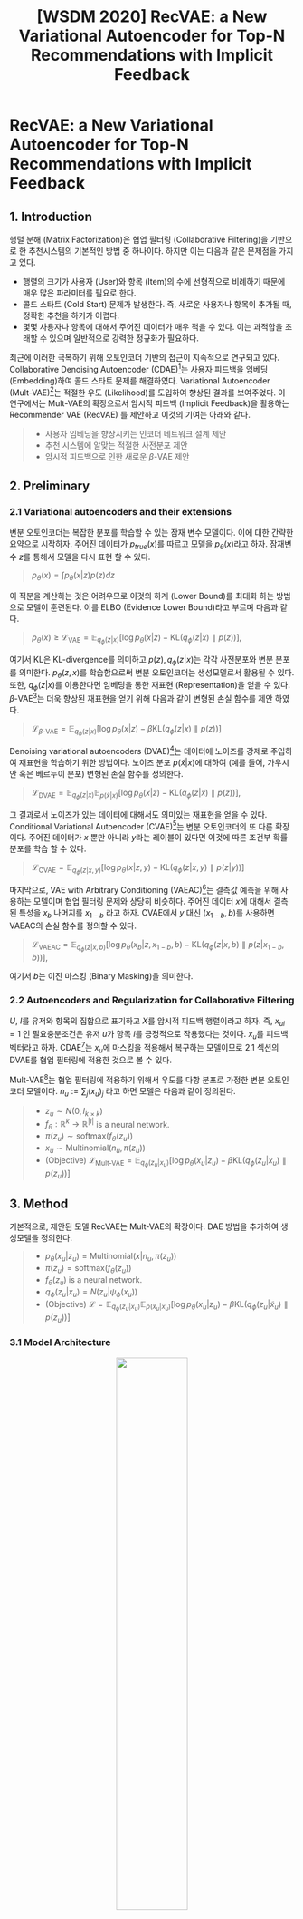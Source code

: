 ﻿---
title:  "[WSDM 2020] RecVAE: a New Variational Autoencoder for Top-N Recommendations with Implicit Feedback"
permalink: 2023-10-16-RecVAE_a_New_Variational_Autoencoder_for_Top-N_Recommendations_with_Implicit_Feedback.html
tags: [reviews]
use_math: true
usemathjax: true
---

# **RecVAE: a New Variational Autoencoder for Top-N Recommendations with Implicit Feedback** 

## **1. Introduction**  

행렬 분해 (Matrix Factorization)은 협업 필터링 (Collaborative Filtering)을 기반으로 한 추천시스템의 기본적인 방법 중 하나이다. 하지만 이는 다음과 같은 문제점을 가지고 있다. 

- 행렬의 크기가 사용자 (User)와 항목 (Item)의 수에 선형적으로 비례하기 때문에 매우 많은 파라미터를 필요로 한다.
- 콜드 스타트 (Cold Start) 문제가 발생한다. 즉, 새로운 사용자나 항목이 추가될 때, 정확한 추천을 하기가 어렵다.
- 몇몇 사용자나 항목에 대해서 주어진 데이터가 매우 적을 수 있다. 이는 과적합을 초래할 수 있으며 일반적으로 강력한 정규화가 필요하다.

최근에 이러한 극복하기 위해 오토인코더 기반의 접근이 지속적으로 연구되고 있다. Collaborative Denoising Autoencoder (CDAE)[^1]는 사용자 피드백을 임베딩 (Embedding)하여 콜드 스타트 문제를 해결하였다. Variational Autoencoder (Mult-VAE)[^2]는 적절한 우도 (Likelihood)를 도입하여 향상된 결과를 보여주었다. 이 연구에서는 Mult-VAE의 확장으로서 암시적 피드백 (Implicit Feedback)을 활용하는 Recommender VAE (RecVAE) 를 제안하고 이것의 기여는 아래와 같다.

> - 사용자 임베딩을 향상시키는 인코더 네트워크 설계 제안
> - 추천 시스템에 알맞는 적절한 사전분포 제안
> - 암시적 피드백으로 인한 새로운 $\beta$-VAE 제안 

## **2. Preliminary**  

### **2.1 Variational autoencoders and their extensions**

변분 오토인코더는 복잡한 분포를 학습할 수 있는 잠재 변수 모델이다. 이에 대한 간략한 요약으로 시작하자. 주어진 데이터가 $p_ {true}(x)$를 따르고 모델을 $p_ {\theta}(x)$라고 하자. 잠재변수 $z$를 통해서 모델을 다시 표현 할 수 있다.

> $p_ {\theta}(x) = \int p_ {\theta}(x \vert z)p(z)dz$

이 적분을 계산하는 것은 어려우므로 이것의 하계 (Lower Bound)를 최대화 하는 방법으로 모델이 훈련된다. 이를 ELBO (Evidence Lower Bound)라고 부르며 다음과 같다. 

>$p_ {\theta}(x) \geq \mathcal{L}_ {\text{VAE}} = \mathbb{E}_ {q_ {\phi}(z \vert x)} \left[ \log p_ {\theta}(x \vert z) - \text{KL}({q_ {\phi}(z \vert x)} \parallel p(z) )\right],$

여기서 $\text{KL}$은 KL-divergence를 의미하고 $p(z), q_ {\phi}(z \vert x)$는 각각 사전분포와 변분 분포를 의미한다. $p_ {\theta}(z,x)$를 학습함으로써 변분 오토인코더는 생성모델로서 활용될 수 있다. 또한, $q_ {\phi}(z \vert x)$를 이용한다면 임베딩을 통한 재표현 (Representation)을 얻을 수 있다. $\beta$-VAE[^3]는 더욱 향상된 재표현을 얻기 위해 다음과 같이 변형된 손실 함수를 제안 하였다.

>$\mathcal{L}_ {\beta\text{-VAE}} = \mathbb{E}_ {q_ {\phi}(z \vert x)} \left[ \log p_ {\theta}(x \vert z) - \beta \text{KL}({q_ {\phi}(z \vert x)} \parallel p(z) )\right]$

Denoising variational autoencoders (DVAE)[^4]는 데이터에 노이즈를 강제로 주입하여 재표현을 학습하기 위한 방법이다. 노이즈 분포 $p(\tilde{x} \vert x)$에 대하여 (예를 들어, 가우시안 혹은 베르누이 분포) 변형된 손실 함수를 정의한다.

>$\mathcal{L}_ {\text{DVAE}} = \mathbb{E}_ {q_ {\phi}(z \vert x)} \mathbb{E}_ {p(\tilde{x} \vert x)} \left[ \log p_ {\theta}(x \vert z) - \text{KL}({q_ {\phi}(z \vert \tilde{x})} \parallel p(z) )\right]$,

그 결과로서 노이즈가 있는 데이터에 대해서도 의미있는 재표현을 얻을 수 있다. Conditional Variational Autoencoder (CVAE)[^5]는 변분 오토인코더의 또 다른 확장이다. 주어진 데이터가 $x$ 뿐만 아니라 $y$라는 레이블이 있다면 이것에 따른 조건부 확률 분포를 학습 할 수 있다. 

>$\mathcal{L}_ {\text{CVAE}} = \mathbb{E}_ {q_ {\phi}(z \vert x, y)}\left[ \log p_ {\theta}(x \vert z, y) - \text{KL}({q_ {\phi}(z \vert x, y)} \parallel p(z \vert y) )\right]$

마지막으로, VAE with Arbitrary Conditioning (VAEAC)[^6]는 결측값 예측을 위해 사용하는 모델이며 협업 필터링 문제와 상당히 비슷하다. 주어진 데이터 $x$에 대해서 결측된 특성을 $x_ {b}$ 나머지를 $x_ {1-b}$ 라고 하자. CVAE에서 $y$ 대신 $(x_ {1-b}, b)$를 사용하면 VAEAC의 손실 함수를 정의할 수 있다.

>$\mathcal{L}_ {\text{VAEAC}} = \mathbb{E}_ {q_ {\phi}(z \vert x, b)}\left[ \log p_ {\theta}(x_ {b} \vert z, x_ {1-b}, b) - \text{KL}({q_ {\phi}(z \vert x, b)} \parallel p(z \vert x_ {1-b}, b) )\right],$

여기서 $b$는 이진 마스킹 (Binary Masking)을 의미한다. 

### **2.2 Autoencoders and Regularization for Collaborative Filtering**

$U$, $I$를 유저와 항목의 집합으로 표기하고 $X$를 암시적 피드백 행렬이라고 하자. 즉, $x_ {ui} = 1$ 인 필요충분조건은 유저 $u$가 항목 $i$를 긍정적으로 작용했다는 것이다. $x_ {u}$를 피드백 벡터라고 하자. CDAE[^1]는 $x_ {u}$에 마스킹을 적용해서 복구하는 모델이므로 2.1 섹션의 DVAE를 협업 필터링에 적용한 것으로 볼 수 있다.

Mult-VAE[^2]는 협업 필터링에 적용하기 위해서 우도를 다항 분포로 가정한 변분 오토인코더 모델이다. $n_ {u}:= \sum_{j} (x_ {u})_ {j}$ 라고 하면 모델은 다음과 같이 정의된다.

> - $z_ {u} \sim N(0,I_ {k \times k})$
> - $f_ {\theta}: \mathbb{R}^{k} \rightarrow \mathbb{R}^{\vert I \vert}$ is a neural network.
> - $\pi(z_ {u}) \sim \text{softmax}(f_ {\theta}(z_{u}))$ 
> - $x_ {u} \sim \text{Multinomial}(n_ {u}, \pi(z_ {u}))$
> - (Objective) $\mathcal{L}_ {\text{Mult-VAE}} = \mathbb{E}_ {q_ {\phi}(z_ {u} \vert x_ {u})} \left[ \log p_ {\theta}(x_ {u} \vert z_ {u}) - \beta \text{KL}({q_ {\phi}(z_{u} \vert x_ {u})} \parallel p(z_ {u}) )\right]$

## **3. Method** 

기본적으로, 제안된 모델 RecVAE는 Mult-VAE의 확장이다. DAE 방법을 추가하여 생성모델을 정의한다.

 > - $p_ {\theta}(x_ {u} \vert z_ {u}) = \text{Multinomial}(x \vert n_ {u}, \pi(z_ {u}))$
 > - $\pi(z_ {u}) = \text{softmax}(f_ {\theta}(z_ {u}))$
 > - $f_{\theta}(z_ {u})$ is a neural network.
 > - $q_ {\phi}(z_ {u} \vert x_ {u}) = N(z_ {u} \vert \psi_ {\phi}(x_ {u}))$
 > - (Objective) $\mathcal{L} = \mathbb{E}_ {q_ {\phi}(z_ {u} \vert x_ {u})} \mathbb{E}_ {p(\tilde{x}_ {u} \vert x_ {u})}\left[ \log p_ {\theta}(x_ {u} \vert z_ {u}) - \beta \text{KL}({q_ {\phi}(z_ {u} \vert \tilde{x}_ {u})} \parallel p(z_ {u}) )\right]$

### **3.1 Model Architecture**

<p align="center">
<img src="https://i.ibb.co/xJQrsLz/2023-10-14-164239.png" width="50%" height="50%">
</p>

첫번째 변화는 dense CNNs[^7], swish activation functions[^8], layer normalization[^9]과 같은 아이디어를 결합해 협업 필터링에 알맞는 추론 네트워크를 제안하며 위 그림과 같은 구조를 가지고 있다.

### **3.2 Composite prior**

<p align="center">
<img src="https://i.ibb.co/tJDwC9P/2023-10-14-205240.png" width="50%" height="50%">
</p>

Mult-VAE 구조에서 데이터의 희소성 (Sparsity) 때문에 변분 분포의 파라미터 최적화가 어려움을 겪을 수 있다. 이는 강화학습에서 forgetting 효과라고 알려져 있으며 정책 기반 강화학습 논문에 많은 논의가 있었다[^10]. 이를 해결 하기 위한 방법중 하나는 학습된 파라미터를 기억해두는 방법이다. 즉, 새로운 파라미터를 찾는 학습은 좋은 결과를 주는 파라미터로 부터 크게 벗어나지 않게 정규화를 주어야 한다.

이는 오토인코더에 구조에서 $q_ {\phi}(z \vert x)$를 업데이트 할 때, 이전에 얻었던 $q_ {\phi_ {\text{old}}}(z \vert x)$을 적당히 유지하고 싶은 것과 같다 . 이를 수행할 수 있는 한 방법은 본래의 사전분포와 $q_ {\phi_ {\text{old}}}(z \vert x)$의 컨벡스 결합을 새로운 사전분포로 사용하는 것이다. 즉,

> $p(z \vert \phi_ {\text{old}},x) = \alpha N(z \vert 0,I) + (1-\alpha)q_ {\phi_ \text{old}}(z \vert x)$

최종적인 모델 설계는 위 사진과 같다.

### **3.3 Rescaling KL divergence**

$\beta$-VAE[^3]은 재표현을 학습하기 위한 좋은 방법이지만 파라미터를 선택하는 방법이 학습에 큰 영향을 미친다. 기존의 연구[^11]와는 다르게 협업 필터링 변분 오토인코더 모델에 알맞는 $\beta$ 선택 방법에 대한 연구가 필요하다. 

유저 피드백이 부분적으로 주어졌다고 하자. 부분적인 데이터에 대해서 $X_ {u}^{0}$를 유저 $u$가 긍정적으로 평가한 항목의 집합이라 하고 $X_ {u}^{f}$ 긍정적으로 평가한 모든 항목의 집합이라고 하자. 항목들이 원 핫 인코딩으로 주어졌다고 하고, 다음과 같이 기호를 적자.

- $x_ {u} = \sum_ {a \in X_ {u}^{0}}1_ {a}$
- $x_ {u}^{f} = \sum_ {a \in X_ {u}^{f}}1_ {a}$
- $\text{KL}_ {u} = \text{KL}(q_ {\phi}(z_ {u} \vert x_ {u}) \parallel p(z_ {u}))$ 
- $\text{KL}_ {u}^{f} = \text{KL}(q_ {\phi}(z_ {u} \vert x_ {u}^{f}) \parallel p(z_ {u}))$ 

여기서 $1_ {a}$는 항목 $a$에 대응되는 원 핫 인코딩된 벡터이다. 기존의 ELBO를 다음과 같이 정리 할 수 있다.

> $\mathcal{L} = \mathbb{E}_ {q_ {\phi}(z_ {u} \vert x_ {u}^{f})}\left[ \log \text{Multinomial}(x_ {u}^{f} \vert \pi(z_ {u})) - \text{KL}_ {u}^{f}\right]$
> $= \mathbb{E}_ {q_ {\phi}(z_ {u} \vert x_ {u}^{f})} \left[ \sum_ {a \in X_ {u}^{f}} \log \text{Cat}(1_ {a} \vert \pi(z_ {u})) - \text{KL}_ {u}^{f}\right] + C$
> $= \mathbb{E}_ {q_ {\phi}(z_ {u} \vert x_ {u}^{f})}  \sum_ {a \in X_ {u}^{f}} \left[  \log \text{Cat}(1_ {a} \vert \pi(z_ {u})) - \frac{1}{\vert X_ {u}^{f}\vert} \text{KL}_ {u}^{f}\right] + C$,

여기서 $\text{Cat}$는 카테고리 분포이고 $C$는 최적화에 영향을 주지 않는 상수이다. (실제로 $\text{Multinomial}$의 정규화 상수이다.) 부분적 피드백에 대해 주어진 ELBO를 근사시키기 위해서 $q_ {\phi}(z_ {u} \vert x_{u}) \approx q_ {\phi}(z_ {u} \vert x_ {u}^{f})$ 그리고 $\text{KL}_ {u} \approx \text{KL} _{u}^{f}$를 가정하자. 위 마지막 식에서 급수의 범위 $X_ {u}^{f}$를 $X_ {u}^{0}$로 대체하고 추가적인 가정을 이용하면,

> $\approx \frac{X_ {u}^{f}}{X_ {u}^{o}} \mathbb{E}_ {q_ {\phi}(z_ {u} \vert x_ {u}^{f})}  \sum_ {a \in X_ {u}^{0}} \left[  \log \text{Cat}(1_ {a} \vert \pi(z_ {u})) - \frac{1}{\vert X_ {u}^{f}\vert} \text{KL}_ {u}^{f}\right] + C$
> $\approx \frac{X_ {u}^{f}}{X_ {u}^{o}} \mathbb{E}_ {q_ {\phi}(z_ {u} \vert x_ {u})}  \sum_ {a \in X_ {u}^{0}} \left[  \log \text{Cat}(1_ {a} \vert \pi(z_ {u})) - \frac{1}{\vert X_ {u}^{f}\vert} \text{KL}_ {u}\right] + C$
> $= \frac{X_ {u}^{f}}{X_ {u}^{o}} \mathbb{E}_ {q_ {\phi}(z_ {u} \vert x_ {u})} \left[  \sum_ {a \in X_ {u}^{0}} \log \text{Cat}(1_ {a} \vert \pi(z_ {u})) - \frac{\vert X_ {u}^{0}\vert}{\vert X_ {u}^{f}\vert} \text{KL}_ {u}\right] + C$
> $= \frac{X_ {u}^{f}}{X_ {u}^{o}} \mathbb{E}_ {q_ {\phi}(z_ {u} \vert x_ {u})} \left[  \log \text{Multinomial}(x_ {u} \vert \pi(z_ {u})) - \frac{\vert X_ {u}^{0}\vert}{\vert X_ {u}^{f}\vert} \text{KL}_ {u}\right] + C$

만약 $u$ 마다 $\vert X_ {u}^{f} \vert$가 일정하다면 새로운 상수 $\gamma = \frac{1}{\vert X_ {u}^{f} \vert}$를 정의하여 최종적으로 다음을 얻는다. (기댓값의 계수는 제거 할 수 있다.)

> $\mathcal{L} \approx \mathbb{E}_ {q_ {\phi}(z_ {u} \vert x_ {u})} \left[  \log \text{Multinomial}(x_ {u} \vert \pi(z_ {u})) - \gamma \vert X_ {u}^{0}\vert \text{KL}_ {u}\right]$

이와 같은 방법으로 암시적인 피드백이 주어졌을 때 $\beta = \beta(x)$를 $\gamma \vert X_ {u}^{0}\vert$로 선택 할 수 있다. 

### **3.4 Summary**

섹션 3.1, 3.2, 3.3의 결과를 종합하여 개선 손실 함수를 제안한다.

> $\mathcal{L} _{\text{RecVAE}} = \mathbb{E}_ {q_ {\phi}(z \vert x)} \mathbb{E}_ {p(\tilde{x} \vert x)}\left[ \log p_ {\theta}(x \vert z) - \beta(x) \text{KL}({q_ {\phi}(z \vert \tilde{x})} \parallel p(z \vert \phi_ {\text{old}}, x) )\right]$

모델 훈련을 마친 뒤, 새로운 사용자에 $x$에 대해서 $p_ {\theta}( x \vert q_ {\phi}(z \vert x))$은 항목 별 긍정적으로 평가할 확률을 준다. 이를 이용하여 상위 항목을 추천 해줄 수 있다.

  
## **4. Experiment**  

RecVAE는 Adam[^12]옵티마이저로 최적화 됐으며 $\text{lr} = 5*10^{-4}$와 $500$의 배치 크기가 사용되었다. 노이즈는 평균이 $0.5$인 베르누이 분포로 주입됐고 성능을 향상시키위해 $N(0,10I)$을 복합 사전분포에 추가했다. 즉, $p(z)$, $q_ {\phi_ {\text{old}}}$, $N(0,10I)$가 복합 사전분포로 사용됐고 각각의 비율은 3:15:2가 적합했다. $\gamma$는 교차검증 (Cross-validation)을 통해 데이터마다 다른 값을 선택했다.

### **4.1 Datasets**  

||데이터 차원|평가된 항목 수|$\gamma$|
|---|---|---|---|
|MovieLens-20M|(136677, 20720)|9,990,682|0.005|
|Netflix Prize Dataset|(463435, 17769)|56,880,037|0.0035|
|Million Songs Dataset|(571355, 41140)|33,633,450|0.01|

RecVAE는 MovieLens-20M[^13], Netflix Prize Dataset[^14], Million Songs Dataset[^15]에서 평가되었으며 위 표는 각 데이터의 정보와 사용된 $\gamma$를 나타낸다. 각 데이터는 8:2의 비율로 훈련데이터와 평가데이터로 분리됐다.

### **4.2 Baselines**  

모델을 비교하기 위해서 3가지 유형의 모델들을 비교할 것이다.

- Linear models from classical collaborative filtering
	- Weighted Matrix Factorization (WMF)[^16]
	- Sparse LInear Method (SLIM)[^17]
	- Embarrassingly Shallow Autoencoder (EASE)[^18]
- Rank method
	- WARP[^19]
	- LambdaNet[^20]
- Autoencoder-based method
	- CDAE[^1]
	- Mult-DAE & Mult-VAE[^2]
	- Ranking-Critical Training (RaCT)[^21]

### **4.3 Evaluation Metrics**  

테스트 유저 $u$의 항목 $X_ {u}^{t}$와 모델의 (내림차순) 결과 $R_ {u}^{(n)}$에 대해서 $\text{Recall@}k(u)$와 $\text{NDCG@}(k(u)$가 평가 지표로서 사용될 것이다.

> $\text{Recall@}k(u) = \frac{1}{\min(\vert R_ {u}^{(n)} \vert, \vert X_ {u}^{t} \vert)} \sum_{n=1}^{k} 1\left[R_ {u}^{(n)} \in  X_ {u}^{t} \right]$ 
> $\text{DGG@}k(u) = \sum_{n=1}^{k}\frac{2^{1\left[R_ {u}^{(n)} \in  X_ {u}^{t} \right]}-1}{\log(n+1)}$
> $\text{NDCG@}(k(u) = \text{DCG@}k(u) / \left( \sum_{n=1}^{\vert X_ {u}^{t} \vert } \frac{1}{\log(n+1)} \right)$

### **4.4 Results**  

<p align="center">
<img src="https://i.ibb.co/ZdpKqMG/2023-10-15-001248.png" width="50%" height="50%">
</p>

RecVAE을 각 경쟁 모델과 비교한 결과이다. 볼드체는 가장 좋은 결과이며 밑줄은 두번째로 좋은 결과이다. Million Songs Dataset에서는 EASE가 좋은 성능을 보이지만 나머지 결과에선 RecVAE가 좋은 모습을 보여준다.

<p align="center">
<img src="https://i.ibb.co/yWsMDnT/2023-10-15-001902.png" width="50%" height="50%">
</p>

인코더 설계, 복합 사전분포, $\beta$ 조정, 교대훈련, 노이즈 주입에 대한 제거 연구 (Ablation Study)에 대한 결과이다. 교대훈련이란 인코더와 디코더를 동시에 훈련하지 않고 각각 훈련하는 것을 의미한다. 위 표에 따르면 각각의 기능은 성능 향상에 도움이 된다. 일부 기능은 개별적으로 적용되는 것보다 함께 사용되는 것이 효과적이다. (예를 들어, $\beta$ 조정과 교대훈련) 

<p align="center">
<img src="https://i.ibb.co/VJqBBFt/2023-10-15-002402.png" width="80%" height="80%">
</p>

위 그래프는 복합 사전분포의 용이함을 증명하기 위해 임의로 선택된 사용자의 에폭 (epoch)에 따른 NDCG@100의 변화량을 그린 것이다. 기존의 가우시안 사전분포 보다 복합 사전분포의 변동량이 더욱 안정적인 것을 확인 할 수 있다. 

## **5. Conclusion**  

이 논문에서는 Mult-VAE의 개선된 버전인 RecVAE를 제안한다. 이는 새로운 인코더 구조, 복합 사전분포, 협업필터링에 알맞은 $\beta$ 조정 방식을 포함하고 있으며, 여러가지 데이터에서 다른 모델의 성능을 능가했다. 향후 연구 방향으로서 주목되는 점은 (1) 이 방법을 유저와 항목을 뒤바꾸어 실험하면 어떻게 될지, (2) 사전분포를 더욱 복잡하게 만들면 어떻게 될지, (3) 컨벡스 결합이 아닌 다른 방법의 정규화를 이용하여 forgetting problem을 해결할 수 있는지와 같은 것이 고려된다.

---  
## **Additional materials & References**
Code Availability
>https://github.com/ilya-shenbin/RecVAE

Author information
* Ilya Shenbin
    * Samsung-PDMI Joint AI Center
    * ilya.shenbin@gmail.com

* Anton Alekseev
    * Samsung-PDMI Joint AI Center
    * anton.m.alexeyev@gmail.com

* Elena Tutubalina
    * Samsung-PDMI Joint AI Center
    * tutubalinaev@gmail.com

* Valentin Malykh
    * Neural Systems and Deep Learning Laboratory
    * valentin.malykh@phystech.edu

* Sergey I. Nikolenko
    * Samsung-PDMI Joint AI Center
    * sergey@logic.pdmi.ras.ru
 
[^1]: Yao Wu, Christopher DuBois, Alice X Zheng, and Martin Ester. 2016. Collaborative denoising auto-encoders for top-n recommender systems. In Proceedings of the Ninth ACM International Conference on Web Search and Data Mining. ACM, 153–162.
[^2]: Dawen Liang, Rahul G Krishnan, Matthew D Hoffman, and Tony Jebara. 2018. Variational autoencoders for collaborative filtering. In Proceedings of the 2018 World Wide Web Conference on World Wide Web. International World Wide Web Conferences Steering Committee, 689–698.
[^3]: Irina Higgins, Loic Matthey, Arka Pal, Christopher Burgess, Xavier Glorot, Matthew Botvinick, Shakir Mohamed, and Alexander Lerchner. 2017. BetaVAE: Learning basic visual concepts with a constrained variational framework. In International Conference on Learning Representations, Vol. 3.
[^4]: Daniel Im Jiwoong Im, Sungjin Ahn, Roland Memisevic, and Yoshua Bengio. 2017. Denoising criterion for variational auto-encoding framework. In Thirty-First AAAI Conference on Artificial Intelligence.
[^5]: Kihyuk Sohn, Honglak Lee, and Xinchen Yan. 2015. Learning structured output representation using deep conditional generative models. In Advances in neural information processing systems. 3483–3491.
[^6]: Oleg Ivanov, Michael Figurnov, and Dmitry P. Vetrov. 2019. Variational Autoencoder with Arbitrary Conditioning. In 7th International Conference on Learning Representations, ICLR 2019, New Orleans, LA, USA, May 6-9, 2019. OpenReview.net. https://openreview.net/forum?id=SyxtJh0qYm.
[^7]: Gao Huang, Zhuang Liu, and Kilian Q. Weinberger. 2016. Densely Connected Convolutional Networks. CoRR abs/1608.06993 (2016). arXiv:1608.06993 http: //arxiv.org/abs/1608.06993.
[^8]: Prajit Ramachandran, Barret Zoph, and Quoc V. Le. 2018. Searching for Activation Functions. In 6th International Conference on Learning Representations, ICLR 2018, Vancouver, BC, Canada, April 30 - May 3, 2018, Workshop Track Proceedings. OpenReview.net. https://openreview.net/forum?id=Hkuq2EkPf.
[^9]: Jimmy Lei Ba, Jamie Ryan Kiros, and Geoffrey E. Hinton. 2016. Layer Normalization. arXiv e-prints, Article arXiv:1607.06450 (Jul 2016), arXiv:1607.06450 pages. arXiv:stat.ML/1607.06450.
[^10]: Rein Houthooft, Xi Chen, Yan Duan, John Schulman, Filip De Turck, and Pieter Abbeel. 2016. Vime: Variational information maximizing exploration. In Advances in Neural Information Processing Systems. 1109–1117.
[^11]: Samuel R Bowman, Luke Vilnis, Oriol Vinyals, Andrew Dai, Rafal Jozefowicz, and Samy Bengio. 2016. Generating Sentences from a Continuous Space. In Proceedings of The 20th SIGNLL Conference on Computational Natural Language Learning. 10–21.
[^12]: Diederik P. Kingma and Jimmy Ba. 2015. Adam: A Method for Stochastic Optimization. In 3rd International Conference on Learning Representations, ICLR 2015, San Diego, CA, USA, May 7-9, 2015, Conference Track Proceedings, Yoshua Bengio and Yann LeCun (Eds.). http://arxiv.org/abs/1412.6980
[^13]: F. Maxwell Harper and Joseph A. Konstan. 2015. The MovieLens Datasets: History and Context. ACM Trans. Interact. Intell. Syst. 5, 4, Article 19 (Dec. 2015), 19 pages. https://doi.org/10.1145/2827872.
[^14]: James Bennett, Stan Lanning, et al. 2007. The netflix prize. In Proceedings of KDD cup and workshop, Vol. 2007. New York, NY, USA., 35.
[^15]: Thierry Bertin-Mahieux, Daniel P.W. Ellis, Brian Whitman, and Paul Lamere. 2011. The Million Song Dataset. In Proceedings of the 12th International Conference on Music Information Retrieval (ISMIR 2011).
[^16]: Yifan Hu, Yehuda Koren, and Chris Volinsky. 2008. Collaborative filtering for implicit feedback datasets. In 2008 Eighth IEEE International Conference on Data Mining. Ieee, 263–272.
[^17]: Xia Ning and George Karypis. 2011. Slim: Sparse linear methods for top-n recommender systems. In 2011 IEEE 11th International Conference on Data Mining. IEEE, 497–506.
[^18]: Harald Steck. 2019. Embarrassingly Shallow Autoencoders for Sparse Data. In The World Wide Web Conference. ACM, 3251–3257.
[^19]: Jason Weston, Samy Bengio, and Nicolas Usunier. 2011. Wsabie: Scaling up to large vocabulary image annotation. In Twenty-Second International Joint Conference on Artificial Intelligence.
[^20]: Christopher J Burges, Robert Ragno, and Quoc V Le. 2007. Learning to rank with nonsmooth cost functions. In Advances in neural information processing systems. 193–200.
[^21]: Sam Lobel, Chunyuan Li, Jianfeng Gao, and Lawrence Carin. 2019. Towards Amortized Ranking-Critical Training for Collaborative Filtering. arXiv preprint arXiv:1906.04281 (2019).
